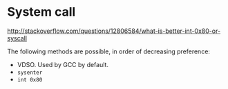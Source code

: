 # System call

<http://stackoverflow.com/questions/12806584/what-is-better-int-0x80-or-syscall>

The following methods are possible, in order of decreasing preference:

- VDSO. Used by GCC by default.
- `sysenter`
- `int 0x80`
